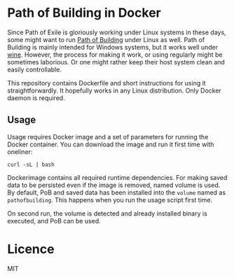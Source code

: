 # Path of Building in Docker

Since Path of Exile is gloriously working under Linux systems in these days, some might want to run [Path of Building](https://github.com/PathOfBuildingCommunity/PathOfBuilding) under Linux as well.
Path of Building is mainly intended for Windows systems, but it works well under [wine](https://www.winehq.org/).
However, the process for making it work, or using regularly might be sometimes laborious.
Or one might rather keep their host system clean and easily controllable.

This repository contains Dockerfile and short instructions for using it straightforwardly.
It hopefully works in any Linux distribution.
Only Docker daemon is required.

## Usage

Usage requires Docker image and a set of parameters for running the Docker container.
You can download the image and run it first time with oneliner:

```console
curl -sL | bash
```

Dockerimage contains all required runtime dependencies.
For making saved data to be persisted even if the image is removed, named volume is used.
By default, PoB and saved data has been installed into the `volume` named as `pathofbuilding`.
This happens when you run the usage script first time.

On second run, the volume is detected and already installed binary is executed, and PoB can be used.

# Licence

MIT




